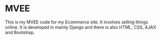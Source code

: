 # MVEE
This is my MVEE code for my Ecommerce site. It involves selling things online. It is developed in mainly Django and there is also HTML, CSS, AJAX and Bootstrap.